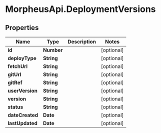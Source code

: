# MorpheusApi.DeploymentVersions

## Properties

Name | Type | Description | Notes
------------ | ------------- | ------------- | -------------
**id** | **Number** |  | [optional] 
**deployType** | **String** |  | [optional] 
**fetchUrl** | **String** |  | [optional] 
**gitUrl** | **String** |  | [optional] 
**gitRef** | **String** |  | [optional] 
**userVersion** | **String** |  | [optional] 
**version** | **String** |  | [optional] 
**status** | **String** |  | [optional] 
**dateCreated** | **Date** |  | [optional] 
**lastUpdated** | **Date** |  | [optional] 


